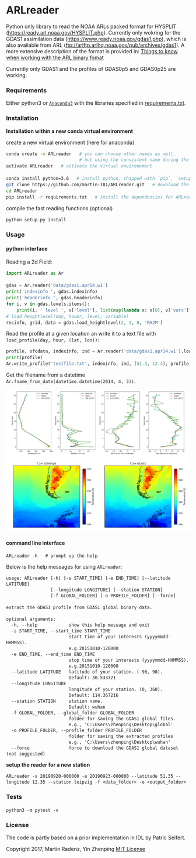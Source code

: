# ARLreader

Python only library to read the NOAA ARLs packed format for HYSPLIT (<https://ready.arl.noaa.gov/HYSPLIT.php>).
Currently only wokring for the GDAS1 assimilation data (<https://www.ready.noaa.gov/gdas1.php>), which is also available from ARL (<ftp://arlftp.arlhq.noaa.gov/pub/archives/gdas1>).
A more extensive description of the format is provided in: [Things to know when working with the ARL binary fomat](working_with_ARLformat.md)

Currently only GDAS1 and the profiles of GDAS0p5 and GDAS0p25 are working.

### Requirements

Either python3 or [`Anaconda3`](https://www.anaconda.com/distribution/) with the libraries specified in [requirements.txt](requirements.txt).

### Installation 

**Installation within a new conda virtual environment**

create a new virtual environment (here for anaconda)

```bash
conda create -n ARLreader   # you can choose other names as well, 
                            # but using the consistent name during the installation.
activate ARLreader   # activate the virtual environement

conda install python=3.6   # install python, shipped with `pip`, `setuptools`...
git clone https://github.com/martin-181/ARLreader.git   # download the code repository
cd ARLreader
pip install -r requirements.txt   # install the dependencies for ARLreader
```

compile the fast reading functions (optional)

```bash
python setup.py install
```



### Usage

#### python interface

Reading a 2d Field:
```python
import ARLreader as Ar

gdas = Ar.reader('data/gdas1.apr14.w1')
print('indexinfo ', gdas.indexinfo)
print('headerinfo ', gdas.headerinfo)
for i, v in gdas.levels.items():
    print(i, ' level ', v['level'], list(map(lambda x: x[0], v['vars'])))
# load_heightlevel(day, houer, level, variable)
recinfo, grid, data = gdas.load_heightlevel(2, 3, 0, 'RH2M')
```

Read the profile at a given location an write it to a text file with `load_profile(day, hour, (lat, lon))`:
```python
profile, sfcdata, indexinfo, ind = Ar.reader('data/gdas1.apr14.w1').load_profile(2, 3, (51.3, 12.4))
print(profile)
Ar.write_profile('testfile.txt', indexinfo, ind, (51.3, 12.4), profile, sfcdata)
```

Get the filename from a datetime `Ar.fname_from_date(datetime.datetime(2014, 4, 3))`.


![example](img/comparison_GDAS_radiosonde.png)



#### command line interface

```text
ARLreader -h   # prompt up the help
```

Below is the help messages for using `ARLreader`:
```text
usage: ARLreader [-h] [-s START_TIME] [-e END_TIME] [--latitude LATITUDE]
                 [--longitude LONGITUDE] [--station STATION]
                 [-f GLOBAL_FOLDER] [-o PROFILE_FOLDER] [--force]

extract the GDAS1 profile from GDAS1 global binary data.

optional arguments:
  -h, --help            show this help message and exit
  -s START_TIME, --start_time START_TIME
                        start time of your interests (yyyymmdd-HHMMSS).
                        e.g.20151010-120000
  -e END_TIME, --end_time END_TIME
                        stop time of your interests (yyyymmdd-HHMMSS).
                        e.g.20151010-120000
  --latitude LATITUDE   latitude of your station. (-90, 90).
                        Default: 30.533721
  --longitude LONGITUDE
                        longitude of your station. (0, 360).
                        Default: 114.367216
  --station STATION     station name.
                        Default: wuhan
  -f GLOBAL_FOLDER, --global_folder GLOBAL_FOLDER
                        folder for saving the GDAS1 global files.
                        e.g., 'C:\Users\zhenping\Desktop\global'
  -o PROFILE_FOLDER, --profile_folder PROFILE_FOLDER
                        folder for saving the extracted profiles
                        e.g., 'C:\Users\zhenping\Desktop\wuhan'
  --force               force to download the GDAS1 global dataset (not suggested)
```

**setup the reader for a new station**

```
ARLreader -s 20190920-000000 -e 20190923-000000 --latitude 51.35 --longitude 12.35 --station leipzig -f <data_folder> -o <output_folder>
```

### Tests
`python3 -m pytest -v`

### License
The code is partly based on a prior implementation in IDL by Patric Seifert.

Copyright 2017, Martin Radenz, Yin Zhenping
[MIT License](http://www.opensource.org/licenses/mit-license.php)
